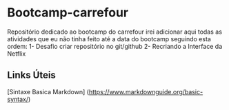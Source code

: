 # Bootcamp-carrefour
Repositório dedicado ao bootcamp do carrefour irei adicionar aqui todas as atividades que eu não tinha feito até a data do bootcamp seguindo esta ordem:
1- Desafio criar repositório no git/github
2- Recriando a Interface da Netflix
## Links Úteis
[Sintaxe Basica Markdown] (https://www.markdownguide.org/basic-syntax/)
